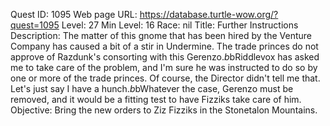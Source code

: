 Quest ID: 1095
Web page URL: https://database.turtle-wow.org/?quest=1095
Level: 27
Min Level: 16
Race: nil
Title: Further Instructions
Description: The matter of this gnome that has been hired by the Venture Company has caused a bit of a stir in Undermine. The trade princes do not approve of Razdunk's consorting with this Gerenzo.$b$bRiddlevox has asked me to take care of the problem, and I'm sure he was instructed to do so by one or more of the trade princes. Of course, the Director didn't tell me that. Let's just say I have a hunch.$b$bWhatever the case, Gerenzo must be removed, and it would be a fitting test to have Fizziks take care of him.
Objective: Bring the new orders to Ziz Fizziks in the Stonetalon Mountains.
